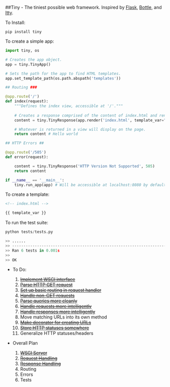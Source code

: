 ##Tiny - The tiniest possible web framework. Inspired by [Flask](https://github.com/mitsuhiko/flask), [Bottle](https://github.com/bottlepy/bottle), and [Itty](https://github.com/toastdriven/itty/).

To Install:

    pip install tiny

To create a simple app:

```python
import tiny, os

# Creates the app object.
app = tiny.TinyApp()

# Sets the path for the app to find HTML templates.
app.set_template_path(os.path.abspath('templates'))

## Routing ###

@app.route('/')
def index(request):
    """Defines the index view, accessible at '/'."""
    
    # Creates a response comprised of the content of index.html and rendered template variables.
    content = tiny.TinyResponse(app.render('index.html', template_var="Hello world"))

    # Whatever is returned in a view will display on the page.
    return content # Hello world

## HTTP Errors ##

@app.route('/505')
def error(request):

    content = tiny.TinyResponse('HTTP Version Not Supported', 505)
    return content

if __name__ == '__main__':
    tiny.run_app(app) # Will be accessible at localhost:8080 by default.
```

To create a template:

```html
<!-- index.html -->

{{ template_var }}
```

To run the test suite:

```python
python tests/tests.py

>> ......
>> ----------------------------------------------------------------------
>> Ran 6 tests in 0.001s
>>
>> OK
```


* To Do:
  1. ~~[Implement WSGI interface](https://github.com/jimjshields/tiny/commit/b41241cb2ca3b97bb86be41b81e23fb6e8c8abad)~~
  2. ~~[Parse HTTP GET request](https://github.com/jimjshields/tiny/commit/de0d595db7e0a8357fc504a6e3f19b2149d81eeb)~~
  3. ~~[Set up basic routing in request handler](https://github.com/jimjshields/tiny/commit/de0d595db7e0a8357fc504a6e3f19b2149d81eeb)~~
  4. ~~[Handle non-GET requests](https://github.com/jimjshields/tiny/commit/6ab7452ae689b0089dce8b9ea9619cc60f29d7c0)~~
  5. ~~[Parse queries more cleanly](https://github.com/jimjshields/tiny/commit/6ab7452ae689b0089dce8b9ea9619cc60f29d7c0)~~
  6. ~~[Handle requests more intelligently](https://github.com/jimjshields/tiny/commit/4e2fab42d38475eda23a68483b69ddda3b78e82b)~~
  7. ~~[Handle responses more intelligently](https://github.com/jimjshields/tiny/commit/4e2fab42d38475eda23a68483b69ddda3b78e82b)~~
  8. Move matching URLs into its own method
  9. ~~[Make decorator for creating URLs](https://github.com/jimjshields/tiny/commit/500eabf18e0cd0257d2a066d93fba1a81416aceb)~~
  10. ~~[Store HTTP statuses somewhere](https://github.com/jimjshields/tiny/commit/7de93913d7b7a9b6ce0bc0d41ff5b74ef7b071ca)~~
  11. Generalize HTTP statuses/headers

* Overall Plan
  1. ~~[WSGI Server](https://github.com/jimjshields/tiny/commit/b41241cb2ca3b97bb86be41b81e23fb6e8c8abad)~~
  2. ~~[Request Handling](https://github.com/jimjshields/tiny/commit/4e2fab42d38475eda23a68483b69ddda3b78e82b)~~
  3. ~~[Response Handling](https://github.com/jimjshields/tiny/commit/4e2fab42d38475eda23a68483b69ddda3b78e82b)~~
  4. Routing
  5. Errors
  6. Tests